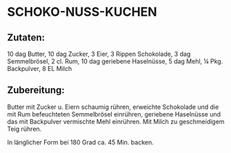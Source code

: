 # SCHOKO-NUSS-KUCHEN

## Zutaten:

10 dag Butter, 10 dag Zucker, 3 Eier, 3 Rippen Schokolade, 3 dag
Semmelbrösel, 2 cl. Rum, 10 dag geriebene Haselnüsse, 5 dag Mehl, ¼ Pkg.
Backpulver, 8 EL Milch

## Zubereitung:

Butter mit Zucker u. Eiern schaumig rühren, erweichte Schokolade und die
mit Rum befeuchteten Semmelbrösel einrühren, geriebene Haselnüsse und
das mit Backpulver vermischte Mehl einrühren. Mit Milch zu geschmeidigem
Teig rühren.

In länglicher Form bei 180 Grad ca. 45 Min. backen.

